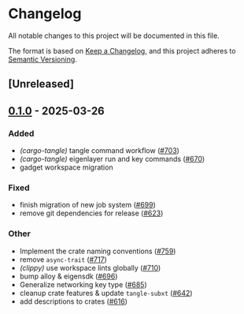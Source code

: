 # Changelog

All notable changes to this project will be documented in this file.

The format is based on [Keep a Changelog](https://keepachangelog.com/en/1.0.0/),
and this project adheres to [Semantic Versioning](https://semver.org/spec/v2.0.0.html).

## [Unreleased]

## [0.1.0](https://github.com/tangle-network/blueprint/releases/tag/blueprint-keystore-v0.1.0) - 2025-03-26

### Added

- *(cargo-tangle)* tangle command workflow  ([#703](https://github.com/tangle-network/blueprint/pull/703))
- *(cargo-tangle)* eigenlayer run and key commands ([#670](https://github.com/tangle-network/blueprint/pull/670))
- gadget workspace migration

### Fixed

- finish migration of new job system ([#699](https://github.com/tangle-network/blueprint/pull/699))
- remove git dependencies for release ([#623](https://github.com/tangle-network/blueprint/pull/623))

### Other

- Implement the crate naming conventions ([#759](https://github.com/tangle-network/blueprint/pull/759))
- remove `async-trait` ([#717](https://github.com/tangle-network/blueprint/pull/717))
- *(clippy)* use workspace lints globally ([#710](https://github.com/tangle-network/blueprint/pull/710))
- bump alloy & eigensdk ([#696](https://github.com/tangle-network/blueprint/pull/696))
- Generalize networking key type ([#685](https://github.com/tangle-network/blueprint/pull/685))
- cleanup crate features & update `tangle-subxt` ([#642](https://github.com/tangle-network/blueprint/pull/642))
- add descriptions to crates ([#616](https://github.com/tangle-network/blueprint/pull/616))
